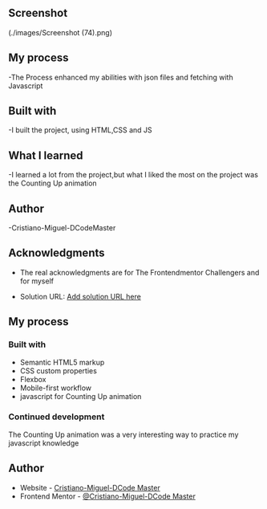 ## Screenshot
  (./images/Screenshot (74).png)

## My process
-The Process enhanced my abilities with json files and fetching with Javascript

  ## Built with
-I built the project, using HTML,CSS and JS

  ## What I learned
-I learned a lot from the project,but what I liked the most on the project was the Counting Up animation

## Author
-Cristiano-Miguel-DCodeMaster

## Acknowledgments
- The real acknowledgments are for The Frontendmentor Challengers and for myself

- Solution URL: [Add solution URL here](https://your-solution-url.com)

## My process

### Built with

- Semantic HTML5 markup
- CSS custom properties
- Flexbox
- Mobile-first workflow
- javascript for Counting Up animation

### Continued development
The Counting Up animation was a very interesting way to practice my javascript knowledge

## Author

- Website - [Cristiano-Miguel-DCode Master](https://www.your-site.com)
- Frontend Mentor - [@Cristiano-Miguel-DCode Master](https://www.frontendmentor.io/profile/yourusername)
